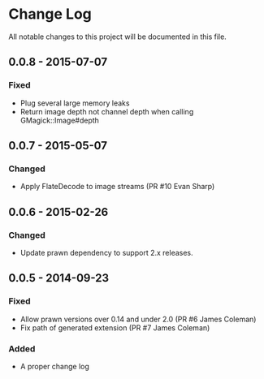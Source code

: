 # Change Log
All notable changes to this project will be documented in this file.

## 0.0.8 - 2015-07-07
### Fixed
- Plug several large memory leaks
- Return image depth not channel depth when calling GMagick::Image#depth

## 0.0.7 - 2015-05-07
### Changed
- Apply FlateDecode to image streams (PR #10 Evan Sharp)

## 0.0.6 - 2015-02-26
### Changed
- Update prawn dependency to support 2.x releases.

## 0.0.5 - 2014-09-23

### Fixed
- Allow prawn versions over 0.14 and under 2.0 (PR #6 James Coleman)
- Fix path of generated extension (PR #7 James Coleman)

### Added
- A proper change log
